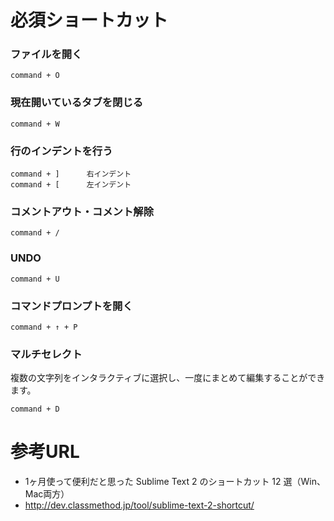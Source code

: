 
# 必須ショートカット
### ファイルを開く
```
command + O
```

### 現在開いているタブを閉じる
```
command + W
```

### 行のインデントを行う
```
command + ]	     右インデント
command + [      左インデント
```

### コメントアウト・コメント解除
```
command + /
```

### UNDO
```
command + U
```

### コマンドプロンプトを開く
```
command + ↑ + P
```

### マルチセレクト
複数の文字列をインタラクティブに選択し、一度にまとめて編集することができます。
```
command + D
```
	
# 参考URL
- 1ヶ月使って便利だと思った Sublime Text 2 のショートカット 12 選（Win、Mac両方）
 - http://dev.classmethod.jp/tool/sublime-text-2-shortcut/

